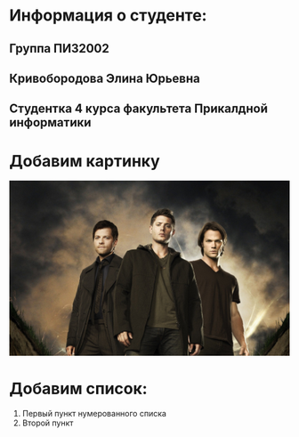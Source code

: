 # Информация о студенте:
## Группа ПИЗ2002
## Кривобородова Элина Юрьевна
## Студентка 4 курса факультета Прикалдной информатики

# Добавим картинку
![ds](Supernatural.png)
# Добавим список:
1. Первый пункт нумерованного списка
2. Второй пункт